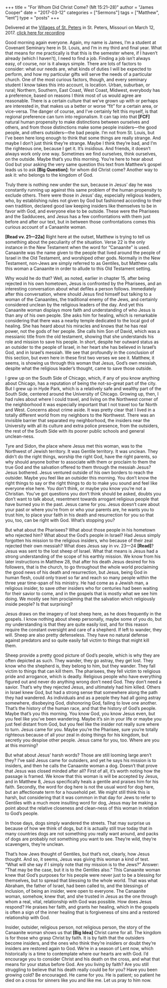 +++
title = "For Whom Did Christ Come? (Mt 15:21–28)"
author = "James Cooper"
date = "2017-03-12"
categories = ["Sermons"]
tags = ["Matthew", "lent"]
type = "posts"
+++

Delivered at the [Villages of St. Peters](http://www.vofsp.com/) in St. Peters, Missouri on March 12, 2017. [click here for recording](https://drive.google.com/open?id=0B_fmE7Mo2KD0aENYMThwNFlzQ0E)


Good morning again everyone. Again, my name is James, I’m a student at
Covenant Seminary here in St. Louis, and I’m in my third and final year.
What that means for me practically is that this is the semester where,
if I haven’t already (which I haven’t), I need to find a job. Finding a
job isn’t always easy, of course, nor is it always simple. There are
lots of factors to consider: what our needs are, what kinds of duties I
will be expected to perform, and how my particular gifts will serve the
needs of a particular church. One of the most curious factors, though,
and every seminary student I know takes this into account, is location.
Urban, suburban, or rural; Northern, Southern, East Coast, West Coast,
Midwest, everybody has a preference, based on reasons I think most of us
would agree are reasonable. There is a certain culture that we’ve grown
up with or perhaps are interested in, that makes us a better or worse
“fit” for a certain area, or vice-versa. The danger of course, and I’ve
certainly felt this myself, is that regional preference can turn into
regionalism. It can tap into that **\[FCF\]** natural human propensity
to make distinctions between ourselves and others, and from those
distinctions make some people insiders—the good people, and others
outsiders—the bad people. I’m not from St. Louis, but I’ve been here
long enough to think that some things are really strange. And maybe I
don’t just think they’re strange. Maybe I think they’re bad, and I’m the
righteous one, because I get it. It’s insidious. And friends, it doesn’t
always work only one way. Sometimes we find ourselves, think ourselves,
on the outside. Maybe that’s you this morning. You’re here to hear about
God but your asking the very same question this text from Matthew’s
gospel leads us to ask **\[Big Question\]**: for whom did Christ come?
Another way to ask it: who belongs to the kingdom of God.

Truly there is nothing new under the sun, because in Jesus’ day he was
constantly running up against this same problem of the human propensity
to exclude others. There were those in Jesus’ day, especially religious
leaders, who, by establishing rules not given by God but fashioned
according to their own tradition, declared good law keeping insiders
like themselves to be in favor with God, and everyone else to be
outside. These were the Pharisees and the Sadducees, and Jesus has a few
confrontations with them just before and after our text, but in between
those confrontations comes this curious account of a Canaanite woman.

**\[Read vv. 21—22a\]** Right here at the outset, Matthew is trying to
tell us something about the peculiarity of the situation. Verse 22 is
the only instance in the New Testament when the word for “Canaanite” is
used. Canaanite was the name given to the people that lived around the
people of Israel in the Old Testament, and worshiped other gods.
Normally in the New Testament, non-Jews are simply referred to as
Gentiles, but Matthew calls this woman a Canaanite in order to allude to
this Old Testament setting.

Why would he do that? Well, as noted, earlier in chapter 15, after being
rejected in his own hometown, Jesus is confronted by the Pharisees, and
an interesting conversation about what defiles a person follows.
Immediately after this conversation, where should Jesus find himself but
talking to a woman of the Canaanites, the traditional enemy of the Jews,
and certainly considered unclean by the religious leaders of the day.
And yet this Canaanite woman displays more faith and understanding of
who Jesus is than any of his own people. She asks him for healing, which
is remarkable considering that there was a nearby temple dedicated to
the local god of healing. She has heard about his miracles and knows
that he has real power, not the gods of her people. She calls him Son of
David, which was a messianic title from the old testament, showing that
she understands his role and mission to save his people. In short,
despite her outward status as an outsider to the people of Israel, in
her heart she has believed in Israel’s God, and in Israel’s messiah. We
see that profoundly in the conclusion of this section, but even here in
these first two verses we see it. Matthew, it seems, is showing us
through this woman that Jesus, God’s own messiah, despite what the
religious leader’s thought, came to save those outside.

I grew up on the South Side of Chicago, which, if any of you know
anything about Chicago, has a reputation of being the not-so-great part
of the city. But I grew up in Hyde Park, which is a relatively safe and
wealthy part of the South Side, centered around the University of
Chicago. Growing up, then, I had rules about where I could travel, and
living on the Northwest corner of the neighborhood it was especially
important that I not travel too far North and West. Concerns about crime
aside. It was pretty clear that I lived in a totally different world
from my neighbors to the Northwest. There was an invisible barrier that
separated my neighborhood, the insiders near the University with all its
culture and extra police presence, from the outsiders, the rest of the
South Side with its poorer public schools and general unclean-ness.

Tyre and Sidon, the place where Jesus met this woman, was to the
Northwest of Jewish territory. It was Gentile territory. It was unclean.
They didn’t do the right things, worship the right God, have the right
parents, so why should anyone bother to associate with them or proclaim
to them the true God and the salvation offered to them through the
messiah Jesus? Jesus bothered. Jesus ventured outside of his own borders
to reach the outsider. Maybe you feel like an outsider this morning. You
don’t know the right things to say or the right things to do to make you
sound and feel like everyone else here. You don’t think, or maybe you
know you’re not a Christian. You’ve got questions you don’t think should
be asked, doubts you don’t want to talk about, resentment towards
arrogant religious people that have burned you in the past. Jesus came
for you. Jesus doesn’t care about your past or where you’re from or who
your parents are, he wants you to trust him, to place your faith in his
death and resurrection for you so that you, too, can be right with God.
What’s stopping you?

But what about the Pharisees? What about those people in his hometown
who rejected him? What about the God’s people in Israel? Had Jesus
simply forgotten his mission to the religious insiders, who because of
their zeal rejected their own messiah? What does Jesus say in vv. 23—24
**\[Read\]**? Jesus was sent to the lost sheep of Israel. What that
means is Jesus had a strong understanding of the scope of his earthly
mission. We know from his later instructions in Matthew 28, that after
his death Jesus desired for his followers, that is the church, to go
throughout the whole world proclaiming the good news of his death and
resurrection, but Jesus, being God in human flesh, could only travel so
far and reach so many people within the three year time-span of his
ministry. He had come as a Jewish man, a religious insider, to save
other insiders who for centuries had been waiting for their savior to
come, and in the gospels that is mostly what we see him doing. We mostly
see him proclaiming that the salvation which religiously inside people?
Is that surprising?

Jesus draws on the imagery of lost sheep here, as he does frequently in
the gospels. I know nothing about sheep personally, maybe some of you
do, but my understanding is that they are quite easily lost, and for
this reason require the constant oversight and care of a shepherd. If
left to wander, they will. Sheep are also pretty defenseless. They have
no natural defense against predators and so quite easily fall victim to
things that might kill them.

Sheep provide a pretty good picture of God’s people, which is why they
are often depicted as such. They wander, they go astray, they get lost.
They know who the shepherd is, they belong to him, but they wander. They
fall victim to things that can kill them. The pharisees, they fell
victim to religious pride and arrogance, which is deadly. Religious
people who have everything figured out and never do anything wrong don’t
need God. They don’t need a savior. That’s why they rejected Jesus, and
ultimately had him killed. Others in Israel knew God, but had a strong
sense that somewhere along the path they had wandered. As individuals
and as a people they had all going astray somewhere, disobeying God,
dishonoring God, failing to love one another. That’s the history of the
human race, and that the history of God’s people. Maybe that’s you this
morning. You know God, you know Jesus even, but you feel like you’ve
been wandering. Maybe it’s sin in your life or maybe you just feel
distant from God, but you feel like the insider not really sure where to
turn. Jesus came for you. Maybe you’re the Pharisee, sure you’re totally
righteous because of all your zeal in doing things for his kingdom, but
secretly you despise other people. Jesus came for you, too. Where are
you at this morning?

But what about Jesus’ harsh words? Those are still looming large aren’t
they? I’ve said Jesus came for outsiders, and yet he says his mission is
to insiders, and then he calls the Canaanite woman a dog. Doesn’t that
prove that Jesus was closed minded after all? First of all, it’s worth
noting how the passage is framed. We know that this woman is will be
accepted by Jesus, and in Matthew 8, Jesus specifically heals a gentile
and praises him for his faith. Secondly, the word for dog here is not
the usual word for dog here, but an affectionate term for a household
pet. We might still think this is harsh, but considering that it was
common in that day for Jews to refer to Gentiles with a much more
insulting word for dog, Jesus may be making a point about the relative
closeness and clean-ness of this woman in relation to God’s people.

In those days, dogs simply wandered the streets. That may surprise us
because of how we think of dogs, but it is actually still true today
that in many countries dogs are not something you really want around,
and packs of dogs are probably not something you want to see. They’re
wild, they’re scavengers, they’re unclean.

That’s how Jews thought of Gentiles, but that’s not, clearly, how Jesus
thought. And so, it seems, Jesus was giving this woman a kind of test.
“What will she say if I simply note that my mission is to the Jews?”
Answer: “That may be the case, but it is to the Gentiles also.” This
Canaanite woman knew that God’s purposes for his people were never just
to be a blessing for themselves, but to spread that blessing to the
whole world. That was what Abraham, the father of Israel, had been
called to, and the blessings of inclusion, of being an insider, were
open to everyone. The Canaanite woman, somehow, knew that, and she
trusted in Jesus as the one through whom a real, vital, relationship
with God was possible. How does Jesus respond? He praises her faith, and
grants her healing, which in the gospels is often a sign of the inner
healing that is forgiveness of sins and a restored relationship with
God.

Insider, outsider, religious person, not religious person, the story of
the Canaanite woman shows us that **\[Big Idea\]** Christ came for all.
The kingdom is for those who grasp Christ by faith. It is by faith that
the outsiders become insiders, and the ones who think they’re insiders
or doubt they’re insiders are restored again to God. We’re in a season
of Lent now, which historically is a time to contemplate where our
hearts are with God. I’d encourage you to consider Christ and his death
on the cross, and what that means for your status before God. Are you
living by faith? Are you still struggling to believe that his death
really could be for you? Have you been growing cold? Be encouraged. He
came for you. He is patient; so patient he died on a cross for sinners
like you and like me. Let us pray to him now.
